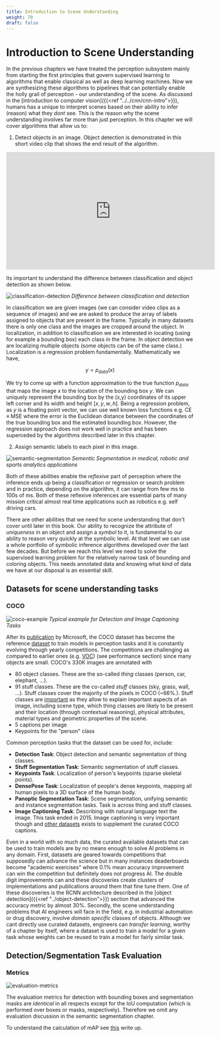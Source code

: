 ```yaml
---
title: Introduction to Scene Understanding
weight: 70
draft: false
---
```


# Introduction to Scene Understanding

In the previous chapters we have treated the perception subsystem mainly from starting the first principles that govern supervised learning to algorithms that enable classical as well as deep learning machines. Now we are synthesizing these algorithms to pipelines that can potentially enable the holly grail of perception - our understanding of the scene. As discussed in the [introduction to computer vision]({{<ref "../../cnn/cnn-intro">}}), humans has a unique to interpret scenes based on their ability to infer (reason) what they _dont_ see. This is the reason why the scene understanding involves far more than just perception. In this chapter we will cover algorithms that allow us to:

1. Detect objects in an image. Object detection is demonstrated in this short video clip that shows the end result of the algorithm. 

<iframe width="560" height="315" src="https://www.youtube.com/embed/WZmSMkK9VuA" frameborder="0" allow="accelerometer; autoplay; encrypted-media; gyroscope; picture-in-picture" allowfullscreen></iframe>

Its important to understand the difference between classification and object detection as shown below.

![classification-detection](images/classification-detection.png#center)
*Difference between classification and detection*

In classification we are given images (we can consider video clips as a sequence of images) and we are asked to produce the array of labels assigned to objects that are present in the frame. Typically in many datasets there is only one class and the images are cropped around the object. In localization, in addition to classification we are interested in locating (using for example a bounding box) each class in the frame. In object detection we are localizing multiple objects (some objects can be of the same class.) Localization is a regression problem fundamentally. Mathematically we have,

$$y = p_{data}(x)$$

We try to come up with a function approximation to the true function $p_{data}$ that maps the image $x$ to the location of the bounding box $y$. We can uniquely represent the bounding box by the (x,y) coordinates of its upper left corner and its width and height $[x,y,w,h]$. Being a regression problem, as $y$ is a floating point vector, we can use well known loss functions e.g. CE $≡$ MSE where the error is the Euclidean distance between the coordinates of the true bounding box and the estimated bounding box. However, the regression approach does not work well in practice and has been superceded by the algorithms described later in this chapter. 

2. Assign semantic labels to each pixel in this image. 

![semantic-segmentation](images/semantic-segmentation.png#center)
*Sementic Segmentation in medical, robotic and sports analytics applications*

Both of these abilities enable the _reflexive_ part of perception where the inference ends up being a classification or regression or search problem and in practice, depending on the algorithm, it can range from few ms to 100s of ms. Both of these reflexive inferences are essential parts of many mission critical almost real time applications such as robotics e.g. self driving cars. 

There are other abilities that we need for scene understanding that don't cover until later in this book. Our ability to recognize the attribute of _uniqueness_ in an object and assign a _symbol_ to it, is fundamental to our ability to reason very quickly at the symbolic level. At that level we can use a whole portfolio of symbolic inference algorithms developed over the last few decades.  But before we reach this level we need to solve the supervised learning problem for the relatively narrow task of bounding and coloring objects. This needs annotated data and knowing what kind of data we have at our disposal is an essential skill. 

## Datasets for scene understanding tasks

### COCO

![coco-example](images/coco-example.png#center)
*Typical example for Detection and Image Captioning Tasks*

After its [publication](https://arxiv.org/abs/1405.0312) by Microsoft, the COCO dataset has become the reference [dataset](http://cocodataset.org/#home) to train models in perception tasks and it is constantly evolving through yearly competitions. The competitions are challenging as compared to earlier ones (e.g. [VOC](https://link.springer.com/article/10.1007%2Fs11263-009-0275-4)) (see performance section) since many objects are small. COCO's 330K images are annotated with  

* 80 object classes. These are the so-called _thing_ classes (person, car, elephant, ...). 
* 91 stuff classes. These are the co-called _stuff_ classes (sky, grass, wall, ...). Stuff classes cover the majority of the pixels in COCO (~66%.). Stuff classes are [important](https://arxiv.org/abs/1612.03716) as they allow to explain important aspects of an image, including scene type, which thing classes are likely to be present and their location (through contextual reasoning), physical attributes, material types and geometric properties of the scene.
* 5 captions per image 
* Keypoints for the "person" class 

Common perception tasks that the dataset can be used for, include:

* **Detection Task**: Object detection and semantic segmentation of thing classes. 
* **Stuff Segmentation Task**: Semantic segmentation of stuff classes. 
* **Keypoints Task**: Localization of person's keypoints (sparse skeletal points).  
* **DensePose Task**: Localization of people's dense keypoints, mapping all human pixels to a 3D surface of the human body.
* **Panoptic Segmentation Task**: Scene segmentation, unifying semantic and instance segmentation tasks. Task is across thing and stuff classes. 
* **Image Captioning Task**: Describing with natural language text the image. This task ended in 2015. Image captioning is very important though and [other datasets](https://www.aclweb.org/anthology/P18-1238.pdf) exists to supplement the curated COCO captions. 
  
Even in a world with so much data, the curated available datasets that can be used to train models are by no means enough to solve AI problems in any domain. First, datasets are geared towards competitions that supposedly can advance the science but in many instances deaderboards become "academic exercises" where 0.1% mean accuracy improvement can win the competition but definitely does not progress AI. The double digit improvements can and these discoveries create clusters of implementations and publications around them that fine tune them. One of these discoveries is the RCNN architecture described in the [object detection]({{<ref "../object-detection">}}) section that advanced the accuracy metric by almost 30%. Secondly, the scene understanding problems that AI engineers will face in the field, e.g. in industrial automation or drug discovery, involve _domain specific_ classes of objects. Although we cant directly use curated datasets, engineers can  _transfer learning_, worthy of a chapter by itself, where a dataset is used to train a model for a given task whose weights can be reused to train a model for fairly similar task.


## Detection/Segmentation Task Evaluation

### Metrics

![evaluation-metrics](images/evaluation-metrics.png#center)

The evaluation metrics for detection with bounding boxes and segmentation masks are _identical_ in all respects except for the IoU computation (which is performed over boxes or masks, respectively). Therefore we omit any evaluation discussion in the semantic segmentation chapter.  

To understand the calculation of mAP see [this](https://github.com/rafaelpadilla/Object-Detection-Metrics) write up. 